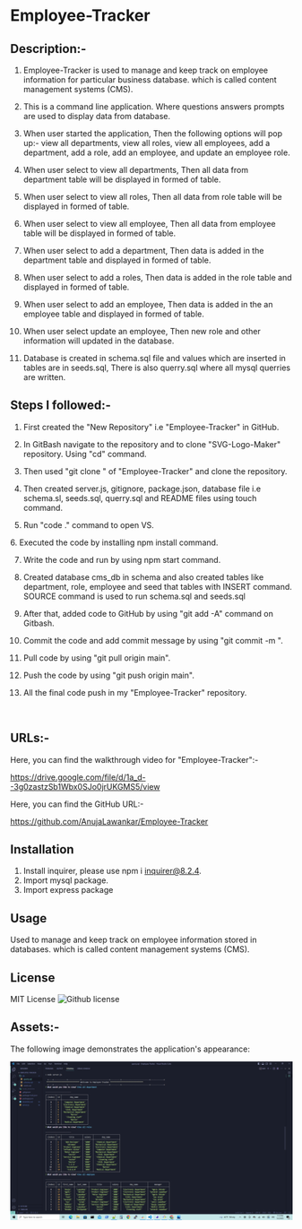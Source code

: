 # Employee-Tracker


## Description:-

1. Employee-Tracker is used to manage and keep track on employee information for particular business database. which is called content management systems (CMS).

2. This is a command line application. Where questions answers prompts are used to display data from database.

3. When user started the application, Then the following options will pop up:- view all departments, view all roles, view all employees, add a department, add a role, add an employee, and update an employee role.

4. When user select to view all departments, Then all data from department table will be displayed in formed of table.

5. When user select to view all roles, Then all data from role table will be displayed in formed of table.

6. When user select to view all employee, Then all data from employee table will be displayed in formed of table.

7. When user select to add a department, Then data is added in the department table and displayed in formed of table.

8. When user select to add a roles, Then data is added in the role table and displayed in formed of table.

9. When user select to add an employee, Then data is added in the an employee table and displayed in formed of table.

10. When user select update an employee, Then new role and other information will updated in the database.

11. Database is created in schema.sql file and values which are inserted in tables are in seeds.sql, There is also querry.sql where all mysql querries are written.


## Steps I followed:-

1. First  created the "New Repository" i.e "Employee-Tracker" in GitHub.

2. In GitBash  navigate to the repository and  to clone "SVG-Logo-Maker" repository. Using "cd" command.

3. Then used "git clone <ssh key>" of "Employee-Tracker" and clone the repository.

4. Then  created server.js, gitignore, package.json, database file i.e schema.sl, seeds.sql, querry.sql and README files using touch command.

5. Run "code ." command to open VS.

6. Executed the code by installing npm install command.

7. Write the code and run by using npm start command.

8.  Created  database cms_db in schema and also created tables like department, role, employee and seed that tables with INSERT command. SOURCE command is used to run  schema.sql and seeds.sql 

9. After that, added code to GitHub by using "git add -A" command on Gitbash. 

10. Commit the code and add commit message by using "git commit -m <message>".

11. Pull code by using "git pull origin main".

12. Push the code by using "git push origin main".

13. All the final code push in my "Employee-Tracker" repository.


 

## URLs:-
Here, you can find the walkthrough video for "Employee-Tracker":- 

https://drive.google.com/file/d/1a_d--3g0zastzSb1Wbx0SJo0jrUKGMS5/view


Here, you can find the GitHub URL:-

https://github.com/AnujaLawankar/Employee-Tracker


## Installation

1. Install inquirer, please use npm i inquirer@8.2.4.
2. Import mysql package.
3. Import express package




## Usage

Used to manage and keep track on employee information stored in databases. which is called content management systems (CMS).


## License

 MIT  License  ![Github license](https://img.shields.io/badge/license-MIT-blue.svg)

## Assets:-

The following image demonstrates the application's appearance:

![Website](./assets/images/screenshot1.png)

